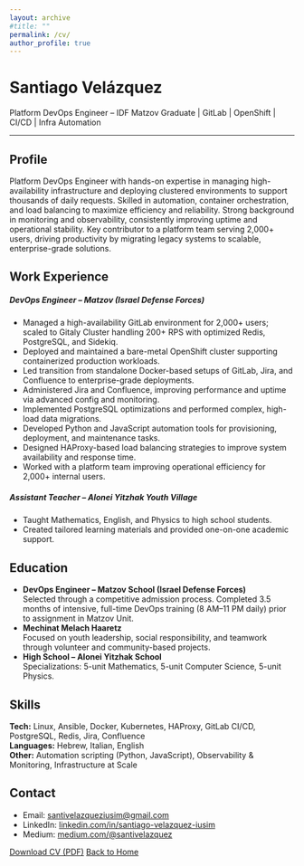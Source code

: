 ```yaml
---
layout: archive
#title: "" 
permalink: /cv/
author_profile: true
---
```


<!-- Bootstrap 5 CSS -->
<link href="https://cdn.jsdelivr.net/npm/bootstrap@5.3.0/dist/css/bootstrap.min.css" rel="stylesheet">
<!-- FontAwesome icons (optional for buttons) -->
<link rel="stylesheet" href="https://cdnjs.cloudflare.com/ajax/libs/font-awesome/5.15.4/css/all.min.css">

<div class="container mt-5">

  <h1 class="display-4 mb-3">Santiago Velázquez</h1>
  <p class="lead">Platform DevOps Engineer – IDF Matzov Graduate | GitLab | OpenShift | CI/CD | Infra Automation</p>

  <hr>

  <h2 class="mt-4">Profile</h2>
  <p>
    Platform DevOps Engineer with hands-on expertise in managing high-availability infrastructure and deploying clustered environments to support thousands of daily requests. Skilled in automation, container orchestration, and load balancing to maximize efficiency and reliability. Strong background in monitoring and observability, consistently improving uptime and operational stability. Key contributor to a platform team serving 2,000+ users, driving productivity by migrating legacy systems to scalable, enterprise-grade solutions.
  </p>

  <h2 class="mt-4">Work Experience</h2>

  <div class="card mb-3">
    <div class="card-body">
      <h5 class="card-title">DevOps Engineer – Matzov (Israel Defense Forces)</h5>
      <ul>
        <li>Managed a high-availability GitLab environment for 2,000+ users; scaled to Gitaly Cluster handling 200+ RPS with optimized Redis, PostgreSQL, and Sidekiq.</li>
        <li>Deployed and maintained a bare-metal OpenShift cluster supporting containerized production workloads.</li>
        <li>Led transition from standalone Docker-based setups of GitLab, Jira, and Confluence to enterprise-grade deployments.</li>
        <li>Administered Jira and Confluence, improving performance and uptime via advanced config and monitoring.</li>
        <li>Implemented PostgreSQL optimizations and performed complex, high-load data migrations.</li>
        <li>Developed Python and JavaScript automation tools for provisioning, deployment, and maintenance tasks.</li>
        <li>Designed HAProxy-based load balancing strategies to improve system availability and response time.</li>
        <li>Worked with a platform team improving operational efficiency for 2,000+ internal users.</li>
      </ul>
    </div>
  </div>

  <div class="card mb-3">
    <div class="card-body">
      <h5 class="card-title">Assistant Teacher – Alonei Yitzhak Youth Village</h5>
      <ul>
        <li>Taught Mathematics, English, and Physics to high school students.</li>
        <li>Created tailored learning materials and provided one-on-one academic support.</li>
      </ul>
    </div>
  </div>

  <h2 class="mt-4">Education</h2>

  <ul class="list-group mb-4">
    <li class="list-group-item">
      <strong>DevOps Engineer – Matzov School (Israel Defense Forces)</strong><br>
      Selected through a competitive admission process. Completed 3.5 months of intensive, full-time DevOps training (8 AM–11 PM daily) prior to assignment in Matzov Unit.
    </li>
    <li class="list-group-item">
      <strong>Mechinat Melach Haaretz</strong><br>
      Focused on youth leadership, social responsibility, and teamwork through volunteer and community-based projects.
    </li>
    <li class="list-group-item">
      <strong>High School – Alonei Yitzhak School</strong><br>
      Specializations: 5-unit Mathematics, 5-unit Computer Science, 5-unit Physics.
    </li>
  </ul>

  <h2>Skills</h2>
  <p>
    <strong>Tech:</strong> Linux, Ansible, Docker, Kubernetes, HAProxy, GitLab CI/CD, PostgreSQL, Redis, Jira, Confluence<br>
    <strong>Languages:</strong> Hebrew, Italian, English<br>
    <strong>Other:</strong> Automation scripting (Python, JavaScript), Observability & Monitoring, Infrastructure at Scale
  </p>

  <h2 class="mt-4">Contact</h2>
  <ul>
    <li>Email: <a href="mailto:santivelazqueziusim@gmail.com">santivelazqueziusim@gmail.com</a></li>
    <li>LinkedIn: <a href="https://www.linkedin.com/in/santiago-velazquez-iusim" target="_blank">linkedin.com/in/santiago-velazquez-iusim</a></li>
    <li>Medium: <a href="https://medium.com/@santivelazquez" target="_blank">medium.com/@santivelazquez</a></li>
  </ul>

  <div class="mt-4">
    <a href="/files/cv.pdf" class="btn btn-primary me-2"><i class="fas fa-file-pdf"></i> Download CV (PDF)</a>
    <a href="/" class="btn btn-outline-secondary">Back to Home</a>
  </div>

</div>

